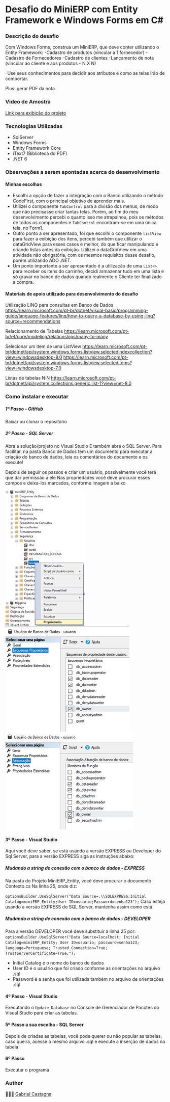 # Desafio do MiniERP com Entity Framework e Windows Forms em C#

### Descrição do desafio

Com Windows Forms, construa um MiniERP, que deve conter utilizando o Entity Framework:
-Cadastro de produtos (vincular a 1 fornecedor)
-Cadastro de Fornecedores
-Cadastro de clientes
-Lançamento de nota (vincular ao cliente e aos produtos - N X N)

-Use seus conhecimentos para decidir aos atributos e como as telas irão de comportar.

Plus: gerar PDF da nota

### Video de Amostra

 [Link para exibição do projeto](https://www.youtube.com/watch?v=k3OFsyN-ENo)

 ### Tecnologias Utilizadas

 - SqlServer
 - Windows Forms
 - Entity Framework Core
 - iText7 (Biblioteca do PDF)
 - .NET 6

 ### Observações a serem apontadas acerca do desenvolvimento

 #### Minhas escolhas

- Escolhi a opção de fazer a integração com o Banco utilizando o método CodeFirst, com o principal objetivo de aprender mais.
 - Utilizei o componente ``TabControl`` para a divisão dos menus, de modo que não precisasse criar tantas telas. Porém, ao fim do meu desenvolvimento percebi o quanto isso me atrapalhou, pois os métodos de todos os componentes e ``TabControl`` encontram-se em uma única tela, no Form1.
 - Outro ponto a ser apresentado, foi que escolhi o componente ``listView`` para fazer a exibição dos itens, percebi também que utilizar o dataGridView para esses casos é melhor, do que ficar manipulando e criando listas antes da exibição. Utilizei o dataGridView em uma atividade não obrigatória, com os mesmos requisitos desse desafio, porém utilizando ADO .NET.
 - Um ponto importante a ser apresentado é a utilização de uma ``List<>`` para receber os itens do carrinho, decidi armazenar tudo em uma lista e só gravar no banco de dados quando realmente o Cliente ter finalizado a compra.
 
 #### Materiais de apoio utilizado para desenvolvimento do desafio

 Utilização LINQ para consultas em Banco de Dados
https://learn.microsoft.com/pt-br/dotnet/visual-basic/programming-guide/language-features/linq/how-to-query-a-database-by-using-linq?source=recommendations

Relacionamento de Tabelas
https://learn.microsoft.com/pt-br/ef/core/modeling/relationships/many-to-many

Selecionar um item de uma ListView
https://learn.microsoft.com/pt-br/dotnet/api/system.windows.forms.listview.selectedindexcollection?view=windowsdesktop-8.0
https://learn.microsoft.com/pt-br/dotnet/api/system.windows.forms.listview.selecteditems?view=windowsdesktop-7.0

Listas de tabelas N:N
https://learn.microsoft.com/pt-br/dotnet/api/system.collections.generic.list-1?view=net-8.0

### Como instalar e executar

##### 1º Passo - GitHub

Baixar ou clonar o repositório

##### 2º Passo - SQL Server

Abra a solução/projeto no Visual Studio
E também abra o SQL Server. Para facilitar, na pasta Banco de Dados tem um documento para executar a criação do banco de dados, leia os comentários do documento e os execute!

Depois de seguir os passos e criar um usuário, possivelmente você terá que dar permissão a ele 
Nas propriedades você deve procurar esses campos e deixa-los marcados, conforme imagem a baixo

<img src="/ImagesReadMe/sqlServer.png" width="250px"><img src="/ImagesReadMe/esquemasPrio.png"><img src="/ImagesReadMe/associa.png">



#### 3º Passo - Visual Studio

Aqui você deve saber, se está usando a versão EXPRESS ou Developer do Sql Server, para a versão EXPRESS siga as instruções abaixo:
##### Mudando a string de conexão com o banco de dados - EXPRESS
Na pasta do Projeto MiniERP_Entity, você deve procurar o documento Contexto.cs
Na linha 25, onde diz:

``optionsBuilder.UseSqlServer("Data Source=.\\SQLEXPRESS;Initial Catalog=miniERP_Entity;User ID=usuario;Password=senha123");``
Caso esteja usando a versão EXPRESS do SQL Server, mantenha assim como está.

##### Mudando a string de conexão com o banco de dados - DEVELOPER

Para a versão DEVELOPER você deve substituir a linha 25 por:
``optionsBuilder.UseSqlServer("Data Source=localhost; Initial Catalog=miniERP_Entity; User ID=usuario; password=senha123; language=Portuguese; Trusted_Connection=True; TrustServerCertificate=True;");``

- Initial Catalog é o nome do banco de dados
- User ID é o usuário que foi criado conforme as orientações no arquivo .sql
- Password é a senha que foi utilizada também no arquivo de orientações .sql

#### 4º Passo - Visual Studio

Executando o ``Update-Database`` no Console de Gerenciador de Pacotes do Visual Studio para criar as tabelas.

#### 5º Passo a sua escolha - SQL Server

Depois de criadas as tabelas, você pode querer ou não popular as tabelas, caso queira, acesse o mesmo arquivo .sql e execute a inserção de dados na tabela

#### 6º Passo

Executar o programa

### Author

👨🏻‍🦱 [Gabriel Castagna](https://github.com/castagnagh/)